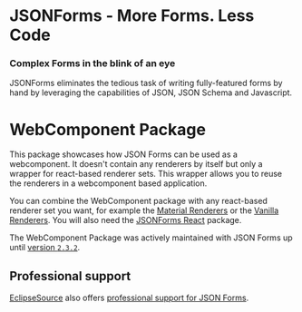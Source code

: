 # JSONForms - More Forms. Less Code
### Complex Forms in the blink of an eye

JSONForms eliminates the tedious task of writing fully-featured forms by hand by leveraging the capabilities of JSON, JSON Schema and Javascript.

# WebComponent Package
This package showcases how JSON Forms can be used as a webcomponent. It doesn't contain any renderers by itself but only a wrapper for react-based renderer sets. This wrapper allows you to reuse the renderers in a webcomponent based application.

You can combine the WebComponent package with any react-based renderer set you want, for example the [Material Renderers](https://www.npmjs.com/package/@jsonforms/material-renderers) or the [Vanilla Renderers](https://www.npmjs.com/package/@jsonforms/vanilla-renderers). You will also need the [JSONForms React](https://www.npmjs.com/package/@jsonforms/react) package.

The WebComponent Package was actively maintained with JSON Forms up until [version `2.3.2`](https://github.com/eclipsesource/jsonforms/tree/0cf18d3df877c5240188b0ae4e0d18e3638fc026).

## Professional support
[EclipseSource](https://eclipsesource.com/) also offers [professional support for JSON Forms](https://jsonforms.io/support).
